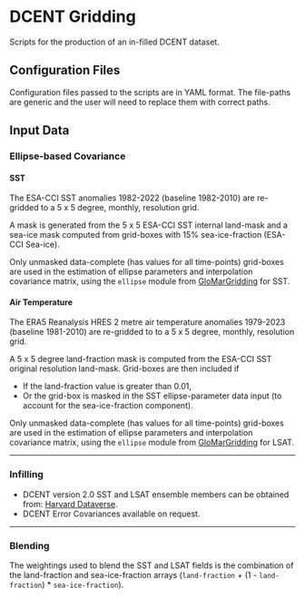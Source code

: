 # DCENT Gridding

Scripts for the production of an in-filled DCENT dataset.

## Configuration Files

Configuration files passed to the scripts are in YAML format. The file-paths are generic and the
user will need to replace them with correct paths.

## Input Data

### Ellipse-based Covariance

#### SST

The ESA-CCI SST anomalies 1982-2022 (baseline 1982-2010) are re-gridded to a 5 x 5 degree, monthly,
resolution grid.

A mask is generated from the 5 x 5 ESA-CCI SST internal land-mask and a sea-ice mask computed from
grid-boxes with 15% sea-ice-fraction (ESA-CCI Sea-ice).

Only unmasked data-complete (has values for all time-points) grid-boxes are used in the estimation
of ellipse parameters and interpolation covariance matrix, using the `ellipse` module from
[GloMarGridding](https://pypi.org/project/glomar_gridding/) for SST.

#### Air Temperature

The ERA5 Reanalysis HRES 2 metre air temperature anomalies 1979-2023 (baseline 1981-2010) are
re-gridded to to a 5 x 5 degree, monthly, resolution grid.

A 5 x 5 degree land-fraction mask is computed from the ESA-CCI SST original resolution land-mask.
Grid-boxes are then included if

- If the land-fraction value is greater than 0.01,
- Or the grid-box is masked in the SST ellipse-parameter data input (to account for the
  sea-ice-fraction component).

Only unmasked data-complete (has values for all time-points) grid-boxes are used in the estimation
of ellipse parameters and interpolation covariance matrix, using the `ellipse` module from
[GloMarGridding](https://pypi.org/project/glomar_gridding/) for LSAT.

---

### Infilling

- DCENT version 2.0 SST and LSAT ensemble members can be obtained from: [Harvard
  Dataverse](https://dataverse.harvard.edu/dataset.xhtml?persistentId=doi:10.7910/DVN/NU4UGW).
- DCENT Error Covariances available on request.

---

### Blending

The weightings used to blend the SST and LSAT fields is the combination of the land-fraction and
sea-ice-fraction arrays (`land-fraction` + (1 - `land-fraction`) * `sea-ice-fraction`).
